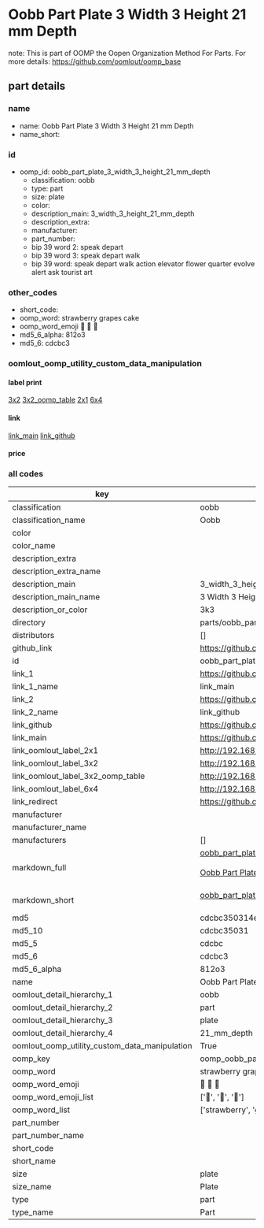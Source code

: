 # Oobb Part Plate 3 Width 3 Height 21 mm Depth  

note: This is part of OOMP the Oopen Organization Method For Parts. For more details: https://github.com/oomlout/oomp_base

##  part details
  







### name
* name: Oobb Part Plate 3 Width 3 Height 21 mm Depth
* name_short: 
### id
* oomp_id: oobb_part_plate_3_width_3_height_21_mm_depth
  * classification: oobb
  * type: part
  * size: plate
  * color: 
  * description_main: 3_width_3_height_21_mm_depth
  * description_extra: 
  * manufacturer: 
  * part_number: 
  * bip 39 word 2: speak depart
  * bip 39 word 3: speak depart walk
  * bip 39 word: speak depart walk action elevator flower quarter evolve alert ask tourist art

### other_codes
* short_code: 
* oomp_word: strawberry grapes cake
* oomp_word_emoji :strawberry: :grapes: :cake:
* md5_6_alpha: 812o3
* md5_6: cdcbc3






### oomlout_oomp_utility_custom_data_manipulation
#### label print
[3x2](http://192.168.1.245:1112/?label=oomp%20812o3)
[3x2_oomp_table](http://192.168.1.108:1112/?label=oomp%20812o3)
[2x1](http://192.168.1.242:1112/?label=oomp%20812o3)
[6x4](http://192.168.1.55:1112/?label=oomp%20812o3)    

#### link

[link_main](https://github.com/oomlout/oomlout_oomp_version_1_messy/tree/main/parts/oobb_part_plate_3_width_3_height_21_mm_depth) [link_github](https://github.com/oomlout/oomlout_oomp_version_1_messy/tree/main/parts/oobb_part_plate_3_width_3_height_21_mm_depth)                             

#### price







### all codes 
| key | value |  
| --- | --- |  
| classification | oobb |  
| classification_name | Oobb |  
| color |  |  
| color_name |  |  
| description_extra |  |  
| description_extra_name |  |  
| description_main | 3_width_3_height_21_mm_depth |  
| description_main_name | 3 Width 3 Height 21 mm Depth |  
| description_or_color | 3k3 |  
| directory | parts/oobb_part_plate_3_width_3_height_21_mm_depth |  
| distributors | [] |  
| github_link | https://github.com/oomlout/oomlout_oomp_part_src/tree/main/parts/oobb_part_plate_3_width_3_height_21_mm_depth |  
| id | oobb_part_plate_3_width_3_height_21_mm_depth |  
| link_1 | https://github.com/oomlout/oomlout_oomp_version_1_messy/tree/main/parts/oobb_part_plate_3_width_3_height_21_mm_depth |  
| link_1_name | link_main |  
| link_2 | https://github.com/oomlout/oomlout_oomp_version_1_messy/tree/main/parts/oobb_part_plate_3_width_3_height_21_mm_depth |  
| link_2_name | link_github |  
| link_github | https://github.com/oomlout/oomlout_oomp_version_1_messy/tree/main/parts/oobb_part_plate_3_width_3_height_21_mm_depth |  
| link_main | https://github.com/oomlout/oomlout_oomp_version_1_messy/tree/main/parts/oobb_part_plate_3_width_3_height_21_mm_depth |  
| link_oomlout_label_2x1 | http://192.168.1.242:1112/?label=oomp%20812o3 |  
| link_oomlout_label_3x2 | http://192.168.1.245:1112/?label=oomp%20812o3 |  
| link_oomlout_label_3x2_oomp_table | http://192.168.1.108:1112/?label=oomp%20812o3 |  
| link_oomlout_label_6x4 | http://192.168.1.55:1112/?label=oomp%20812o3 |  
| link_redirect | https://github.com/oomlout/oomlout_oomp_version_1_messy/tree/main/parts/oobb_part_plate_3_width_3_height_21_mm_depth |  
| manufacturer |  |  
| manufacturer_name |  |  
| manufacturers | [] |  
| markdown_full | [oobb_part_plate_3_width_3_height_21_mm_depth](none)<br>[](none)<br>[Oobb Part Plate 3 Width 3 Height 21 Mm Depth](none)<br><br> |  
| markdown_short | [oobb_part_plate_3_width_3_height_21_mm_depth](none)<br><br> |  
| md5 | cdcbc350314e35ed6623f029ed0eb686 |  
| md5_10 | cdcbc35031 |  
| md5_5 | cdcbc |  
| md5_6 | cdcbc3 |  
| md5_6_alpha | 812o3 |  
| name | Oobb Part Plate 3 Width 3 Height 21 mm Depth |  
| oomlout_detail_hierarchy_1 | oobb |  
| oomlout_detail_hierarchy_2 | part |  
| oomlout_detail_hierarchy_3 | plate |  
| oomlout_detail_hierarchy_4 | 21_mm_depth |  
| oomlout_oomp_utility_custom_data_manipulation | True |  
| oomp_key | oomp_oobb_part_plate_3_width_3_height_21_mm_depth |  
| oomp_word | strawberry grapes cake |  
| oomp_word_emoji | :strawberry: :grapes: :cake: |  
| oomp_word_emoji_list | [':strawberry:', ':grapes:', ':cake:'] |  
| oomp_word_list | ['strawberry', 'grapes', 'cake'] |  
| part_number |  |  
| part_number_name |  |  
| short_code |  |  
| short_name |  |  
| size | plate |  
| size_name | Plate |  
| type | part |  
| type_name | Part |  
